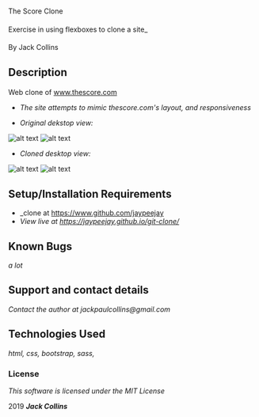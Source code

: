 #

The Score Clone

####

Exercise in using flexboxes to clone a site_

####

By  Jack Collins

## Description

####

Web clone of www.thescore.com

* _The site attempts to mimic thescore.com's layout, and responsiveness_

* _Original dekstop view:_

![alt text](https://i.imgur.com/RGqHxjR.png)
![alt text](https://i.imgur.com/a5TtCUF.jpg)


* _Cloned desktop view:_

![alt text](https://i.imgur.com/URQwJJm.jpg)
![alt text](https://i.imgur.com/U1zTC0v.png)




## Setup/Installation Requirements

* _clone at  https://www.github.com/jaypeejay
* _View live at https://jaypeejay.github.io/git-clone/_


## Known Bugs

_a lot_

## Support and contact details

_Contact the author at jackpaulcollins@gmail.com_


## Technologies Used

_html, css, bootstrap, sass,_

### License

*This software is licensed under the MIT License*

2019 **_Jack Collins_**
